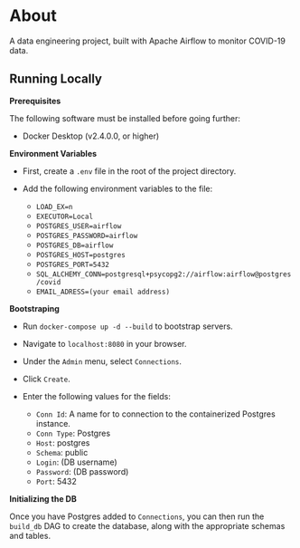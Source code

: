 
# About 

A data engineering project, built with Apache Airflow to monitor COVID-19 data.

## Running Locally

**Prerequisites**

The following software must be installed before going further:

- Docker Desktop (v2.4.0.0, or higher)

**Environment Variables**

- First, create a `.env` file in the root of the project directory.
- Add the following environment variables to the file:

    - `LOAD_EX=n`
    - `EXECUTOR=Local`
    - `POSTGRES_USER=airflow`
    - `POSTGRES_PASSWORD=airflow`
    - `POSTGRES_DB=airflow`
    - `POSTGRES_HOST=postgres`
    - `POSTGRES_PORT=5432`
    - `SQL_ALCHEMY_CONN=postgresql+psycopg2://airflow:airflow@postgres/covid`
    - `EMAIL_ADRESS=(your email address)`

**Bootstraping**

- Run `docker-compose up -d --build` to bootstrap servers.
- Navigate to `localhost:8080` in your browser.
- Under the `Admin` menu, select `Connections`.
- Click `Create`.
- Enter the following values for the fields:

    - `Conn Id`: A name for to connection to the containerized Postgres instance.
    - `Conn Type`: Postgres
    - `Host`: postgres
    - `Schema`: public
    - `Login`: (DB username)
    - `Password`: (DB password)
    - `Port`: 5432

**Initializing the DB**

Once you have Postgres added to `Connections`, you can then run the `build_db` DAG to create the database, along with the appropriate schemas and tables.